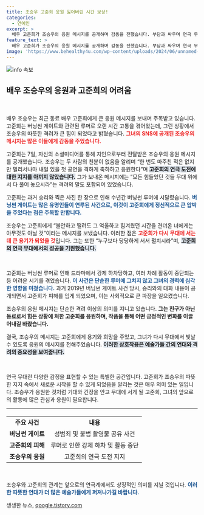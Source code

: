 ```yaml
---
title: 조승우 고준희 응원 잃어버린 시간 보상!
categories:
  - 연예인
excerpt: >
  배우 고준희가 조승우의 응원 메시지를 공개하며 감동을 전했습니다. 부담과 싸우며 연극 무대에 서는 고준희에게 조승우는 “모든 힘들었던 것들을 무대 위에서 풀어놓으라”며 격려의 목소리를 보냈습니다.
feature_text: >
  배우 고준희가 조승우의 응원 메시지를 공개하며 감동을 전했습니다. 부담과 싸우며 연극 무대에 서는 고준희에게 조승우는 “모든 힘들었던 것들을 무대 위에서 풀어놓으라”며 격려의 목소리를 보냈습니다.
image: 'https://www.behealthy4u.com/wp-content/uploads/2024/06/unnamed-file.png'
---
```


<p><img src="https://www.behealthy4u.com/wp-content/uploads/2024/06/unnamed-file.png" alt="info 속보" /></p>

<h2 data-ke-size="size26">배우 조승우의 응원과 고준희의 어려움</h2>

<p data-ke-size="size16">&nbsp;</p>

<p>배우 조승우는 최근 동료 배우 고준희에게 큰 응원 메시지를 보내며 주목받고 있습니다. 고준희는 버닝썬 게이트와 관련된 루머로 오랜 시간 고통을 겪어왔는데, 그런 상황에서 조승우의 따뜻한 격려가 큰 힘이 되었다고 밝혔습니다. <b><span style="color: #ee2323;">그녀의 SNS에 공개된 조승우의 메시지는 많은 이들에게 감동을 주었습니다.</span></b></p>

<p>고준희는 7일, 자신의 소셜미디어를 통해 지인으로부터 전달받은 조승우의 응원 메시지를 공개했습니다. 조승우는 두 사람의 친분이 없음을 알리며 “한 번도 마주친 적은 없지만 멀리서나마 내일 있을 첫 공연을 격하게 축하하고 응원한다”며 <b><span style="background-color: #21538527;">고준희의 연극 도전에 대한 지지를 아끼지 않았습니다.</span></b> 그가 보내온 메시지에는 “모든 힘들었던 것들 무대 위에서 다 풀어 놓으시라”는 격려의 말도 포함되어 있었습니다. </p>

<p>고준희는 과거 승리와 찍은 사진 한 장으로 인해 수년간 버닝썬 루머에 시달렸습니다. <b><span style="color: #1a5490;">버닝썬 게이트는 많은 유명인들이 연루된 사건으로, 이것이 고준희에게 정신적으로 큰 압박을 주었다는 점은 주목할 만합니다.</span></b> </p>

<p>조승우는 고준희에게 “불안하고 떨려도 그 억울하고 힘겨웠던 시간을 견뎌온 너에게는 아무것도 아닐 것”이라는 메시지를 보냈습니다. 이러한 점은 <b><span style="color: #ee2323;">고준희가 다시 무대에 서는 데 큰 용기가 되었을 것</span></b>입니다. 그는 또한 “누구보다 당당하게 서서 펼치시라”며, <b><span style="background-color: #21538527;">고준희의 연극 무대에서의 성공을 기원했습니다.</span></b></p>

<p data-ke-size="size16">&nbsp;</p>

<p>고준희는 버닝썬 루머로 인해 드라마에서 강제 하차당하고, 여러 차례 활동이 중단되는 등 어려운 시기를 겪었습니다. <b><span style="color: #1a5490;">이 사건은 단순한 루머에 그치지 않고 그녀의 경력에 심각한 영향을 미쳤습니다.</span></b> 과거 2019년 버닝썬 게이트 사건 당시, 승리와의 대화 내용이 공개되면서 고준희가 피해를 입게 되었으며, 이는 사회적으로 큰 파장을 일으켰습니다.</p>

<p>조승우의 응원 메시지는 단순한 격려 이상의 의미를 지니고 있습니다. <b><span style="ee2323;">그는 친구가 아닌 동료로서 힘든 상황에 처한 고준희를 응원하며, 작품을 통해 어떤 긍정적인 변화를 이끌어내길 바랐습니다.</span></b> </p>

<p>결국, 조승우의 메시지는 고준희에게 용기와 희망을 주었고, 그녀가 다시 무대에서 빛날 수 있도록 응원의 메시지를 전해주었습니다. <b><span style="background-color: #21538527;">이러한 상호작용은 예술가들 간의 연대와 격려의 중요성을 보여줍니다.</span></b> </p>

<p data-ke-size="size16">&nbsp;</p>

<p>연극 무대란 다양한 감정을 표현할 수 있는 특별한 공간입니다. 고준희가 조승우의 따뜻한 지지 속에서 새로운 시작을 할 수 있게 되었음을 알리는 것은 매우 의미 있는 일입니다. 조승우가 응원한 것처럼 기대와 긴장을 안고 무대에 서게 될 고준희, 그녀의 앞으로의 활동에 많은 관심과 응원이 필요합니다.</p>

<hr>

<table style="width: 100%; margin-top: 20px;">
    <tr>
        <td style="text-align: center; height: 30px;"><b>주요 사건</b></td>
        <td style="text-align: center; height: 30px;"><b>내용</b></td>
    </tr>
    <tr>
        <td style="text-align: center; height: 30px;"><b>버닝썬 게이트</b></td>
        <td style="text-align: center; height: 30px;">성범죄 및 불법 촬영물 공유 사건</td>
    </tr>
    <tr>
        <td style="text-align: center; height: 30px;"><b>고준희의 피해</b></td>
        <td style="text-align: center; height: 30px;">루머로 인한 강제 하차 및 활동 중단</td>
    </tr>
    <tr>
        <td style="text-align: center; height: 30px;"><b>조승우의 응원</b></td>
        <td style="text-align: center; height: 30px;">고준희의 연극 도전 지지</td>
    </tr>
</table>

<p data-ke-size="size16">&nbsp;</p>

<p>조승우와 고준희의 관계는 앞으로의 연극계에서도 상징적인 의미를 지닐 것입니다. <b><span style="color: #1a5490;">이러한 따뜻한 연대가 더 많은 예술가들에게 퍼져나가길 바랍니다.</span></b> </p>
생생한 뉴스, <a href="https://qoogle.tistory.com" rel="dofollow">qoogle.tistory.com</a>


